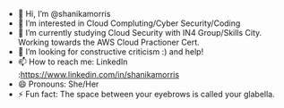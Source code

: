 - 👋 Hi, I’m @shanikamorris
- 👀 I’m interested in Cloud Compluting/Cyber Security/Coding 
- 🌱 I’m currently studying Cloud Security with IN4 Group/Skills City. Working towards the AWS Cloud Practioner Cert. 
- 💞️ I’m looking for constructive criticism :) and help! 
- 📫 How to reach me: LinkedIn :https://www.linkedin.com/in/shanikamorris
- 😄 Pronouns: She/Her
- ⚡ Fun fact: The space between your eyebrows is called your glabella.

<!---
shanikamorris/shanikamorris is a ✨ special ✨ repository because its `README.md` (this file) appears on your GitHub profile.
You can click the Preview link to take a look at your changes.
--->
